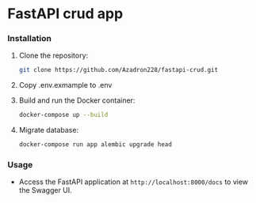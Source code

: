 # FastAPI crud app


### Installation

1. Clone the repository:
   ```bash
   git clone https://github.com/Azadron228/fastapi-crud.git

2. Copy .env.exmample to .env

   
3. Build and run the Docker container:
    ```bash
    docker-compose up --build

4. Migrate database:
    ```bash
    docker-compose run app alembic upgrade head


### Usage

- Access the FastAPI application at `http://localhost:8000/docs` to view the Swagger UI.
